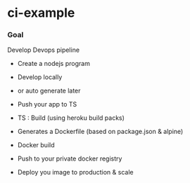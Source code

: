 # ci-example

### Goal

Develop Devops pipeline

* Create a nodejs program

* Develop locally

* <Create a Dockerfile> or auto generate later

* Push your app to TS

 * TS : Build (using heroku build packs)
 * Generates a Dockerfile (based on package.json & alpine)
 * Docker build
 * Push to your private docker registry

* Deploy you image to production & scale

